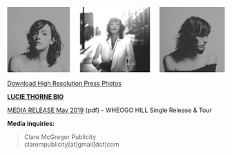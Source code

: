 [![](data/image/media/LT-3-PHOTO.png)](https://www.dropbox.com/sh/aje3cry6elw37dw/AABqXSSVJ3vsxVBCFcMZAh4Pa?dl=0)

[Download High Resolution Press Photos](https://www.dropbox.com/sh/aje3cry6elw37dw/AABqXSSVJ3vsxVBCFcMZAh4Pa?dl=0)

[**LUCIE THORNE BIO**](?p=media/bio)

[MEDIA RELEASE May 2019](data/pr/WheogoHill_MediaRelease_May2019.pdf) (pdf) - WHEOGO HILL Single Release & Tour

**Media inquiries:**

> Clare McGregor Publicity  
> clarempublicity[at]gmail[dot]com

